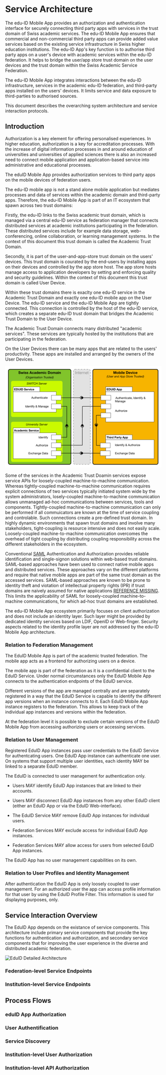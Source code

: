 # Service Architecture

The edu-ID Mobile App provides an authorization and authentication interface for securely connecting third party apps with services in the trust domain of Swiss academic services. The edu-ID Mobile App ensures that commercial and non-commercial third party apps can provide added value services based on the existing service infrastructure in Swiss higher education institutions. The edu-ID App's key function is to authorise third party apps on a user's device with academic services within the edu-ID federation. It helps to bridge the user/app store trust domain on the user devices and the trust domain within the Swiss Academic Service Federation.

The edu-ID Mobile App integrates interactions between the edu-ID infrastructure, services in the academic edu-ID federation, and third-party apps installed on the users' devices. It limits service and data exposure to third-parties to authorised sources.

This document describes the overarching system architecture and service interaction protocols.

## Introduction

Authorization is a key element for offering personalised experiences. In higher education, authorization is a key for accreditation processes. With the increase of digital information processes in and around education of universities and universities of applied sciences there is also an increased need to connect mobile application and application-based service into administrative and educational processes.

The eduID Mobile App provides authorization services to third party apps on the mobile devices of federation users.

The edu-ID mobile app is not a stand alone mobile application but mediates processes and data of services within the academic domain and third-party apps. Therefore, the edu-ID Mobile App is part of an IT ecosystem that spawn across two trust domains:

Firstly, the edu-ID links to the Swiss academic trust domain, which is managed via a central edu-ID service as federation manager that connects distributed services at academic institutions participating in the federation. These distributed services include for example data storage, web-conferencing, online collaboration, or learning management systems. In the context of this document this trust domain is called the Academic Trust Domain.

Secondly, it is part of the user-and-app-store trust domain on the users' devices. This trust domain is courated by the end-users by installing apps on their devices and controlled by the app store host. The app store hosts manage access to application developers by setting and enforcing quality and security guidelines. Within the context of this document this trust domain is called User Device.

Within these trust domains there is exaclty one edu-ID service in the Academic Trust Domain and exactly one edu-ID mobile app on the User Device. The edu-ID service and the edu-ID Mobile App are tightly connected. This connection is controlled by the host of the edu-ID service, which creates a separate edu-ID trust domain that bridges the Academic Trust Domain to the User Device.

The Academic Trust Domain connects many distributed "academic services". These services are typically hosted by the institutions that are participating in the federation.

On the User Devices there can be many apps that are related to the users' productivity. These apps are installed and arranged by the owners of the User Devices.

![Illustration of the edu-ID Mobile App ecosystem and trust domains](images/eduid_app_architecture.png)

Some of the services in the Academic Trust Doamin services expose service APIs for loosely-coupled machine-to-machine communication. Whereas tightly-coupled machine-to-machine communication requires explicit connections of two services typically initiated system wide by the system administrators, losely-coupled machine-to-machine communication allows unmanaged ad-hoc communications between services, tools and components. Tightly-coupled machine-to-machine communication can only be performed if all commuicators are known at the time of service coupling and controlable. Such connections create a pre-defined trust domain. In highly dynamic environments that spawn trust domains and involve many stakeholders, tight-coupling is resource intensive and does not easily scale. Loosely-coupled machine-to-machine communication overcomes the overhead of tight coupling by distributing coupling responsibility across the different stakeholders in the ecosystem.

Conventional [SAML]() Authentication and Authorization provides reliable identification and single-signon solutions within web-based trust domains. SAML-based approaches have been used to connect native mobile apps and distributed services. These approaches vary on the different platforms and require that native mobile apps are part of the same trust domain as the accessed services. SAML-based approaches are known to be prone to identity theft and viotation of intellectual property rights (IPR) if trust domains are naively assumed for native applications [REFERENCE MISSING](). This limits the applicability of SAML for loosely-coupled machine-to-machine communications, for which ad-hoc trust domains are established.

The edu-ID Mobile App ecosystem primarily focuses on client authorization and does not include an identity layer. Such layer might be provided by dedicated identity services based on LDIF, OpenID or Web-finger. Security aspects related to the identity profile layer are not addressed by the edu-ID Mobile App architecture.

### Relation to Federation Management

The EduID Mobile App is part of the academic trusted federation. The mobile app acts as a frontend for authorizing users on a device.

The mobile app is part of the federation as it is a confidential client to the EduID Service. Under normal circumstances only the EduID Mobile App connects to the authentication endpoints of the EduID service.

Different versions of the app are managed centrally and are separately registered in a way that the EduID Service is capable to identify the different app versions when an instance connects to it. Each EduID Mobile App instance registers to the federation. This allows to keep track of the individual app instances and versions within the federation.

At the federation level it is possible to exclude certain versions of the EduID Mobile App from accessing authorizing users or accessing services.

### Relation to User Management

Registered EduID App instances pass user credentials to the EduID Service for authentcating users. One EduID App instance can authenticate one user. On systems that support multiple user identities, each identity MAY be linked to a separate EduID member.

The EduID is connected to user management for authentication only.

* Users MAY identify EduID App instances that are linked to their accounts.

* Users MAY disconnect EduID App instances from any other EduID client (either an EduID App or via the EduID Web-interface).

* The EduID Service MAY remove EduID App instances for individual users.

* Federation Services MAY exclude access for individual EduID App instances.

* Federation Services MAY allow access for users from selected EduID App instances.

The EduID App has no user management capabilities on its own.

### Relation to User Profiles and Identity Management

After authentication the EduID App is only loosely coupled to user management. For an authorized user the app can access profile information for that user by using the EduID Profile Filter. This information is used for displaying purposes, only.

## Service Interaction Overview

The EduID App depends on the existance of service components. This architecture include primary service components that provide the key functions for authentication and authorization, and secondary service components that for improving the user experience in the diverse and distributed academic federation.

![EduID Detailed Architecture](images/eduid_app_architecture_details.png)

### Federation-level Service Endpoints

### Institution-level Service Endpoints

## Process Flows

### eduID App Authorization

### User Authentification

### Service Discovery

### Institution-level User Authorization

### Institution-level API Authorization

